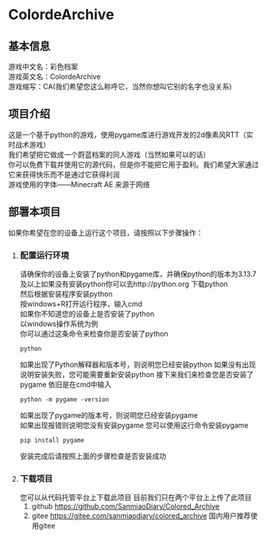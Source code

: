 # ColordeArchive
## 基本信息
游戏中文名：彩色档案  
游戏英文名：ColordeArchive  
游戏缩写：CA(我们希望您这么称呼它，当然你想叫它别的名字也没关系)
## 项目介绍
这是一个基于python的游戏，使用pygame库进行游戏开发的2d像素风RTT（实时战术游戏）  
我们希望把它做成一个蔚蓝档案的同人游戏（当然如果可以的话）  
你可以免费下载并使用它的源代码，但是你不能把它用于盈利。我们希望大家通过它来获得快乐而不是通过它获得利润  
游戏使用的字体——Minecraft AE 来源于网络
## 部署本项目
如果你希望在您的设备上运行这个项目，请按照以下步骤操作：
1. ### 配置运行环境
   请确保你的设备上安装了python和pygame库，并确保python的版本为3.13.7及以上如果没有安装python你可以去http://python.org 下载python  
    然后根据安装程序安装python  
    按windows+R打开运行程序，输入cmd  
    如果你不知道您的设备上是否安装了python  
    以windows操作系统为例  
    你可以通过这条命令来检查你是否安装了python   
    ```
    python
    ```
    如果出现了Python解释器和版本号，则说明您已经安装python
    如果没有出现说明安装失败，您可能需要重新安装python
    接下来我们来检查您是否安装了pygame
    依旧是在cmd中输入
    ```
    python -m pygame -version
    ```
    如果出现了pygame的版本号，则说明您已经安装pygame  
    如果出现报错则说明您没有安装pygame
    您可以使用这行命令安装pygame
    ```
    pip install pygame
    ```
    安装完成后请按照上面的步骤检查是否安装成功
2. ### 下载项目
   您可以从代码托管平台上下载此项目
   目前我们只在两个平台上上传了此项目
   1. github https://github.com/SanmiaoDiary/Colored_Archive
   2. gitee https://gitee.com/sanmiaodiary/colored_archive
   国内用户推荐使用gitee
   